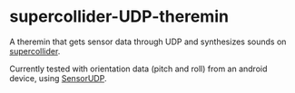 # supercollider-UDP-theremin

A theremin that gets sensor data through UDP and synthesizes sounds on [supercollider](https://supercollider.github.io/). 

Currently tested with orientation data (pitch and roll) from an android device, using [SensorUDP](https://play.google.com/store/apps/details?id=com.ubccapstone.sensorUDP&hl=en_US&gl=US).
